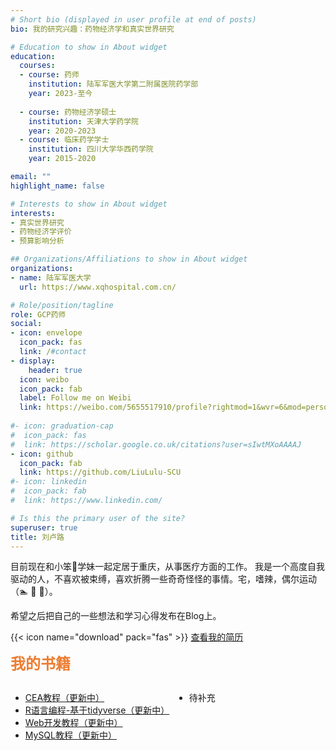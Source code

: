 ```yaml
---
# Short bio (displayed in user profile at end of posts)
bio: 我的研究兴趣：药物经济学和真实世界研究

# Education to show in About widget
education:
  courses:
  - course: 药师
    institution: 陆军军医大学第二附属医院药学部
    year: 2023-至今  
  
  - course: 药物经济学硕士
    institution: 天津大学药学院
    year: 2020-2023
  - course: 临床药学学士
    institution: 四川大学华西药学院
    year: 2015-2020

email: ""
highlight_name: false

# Interests to show in About widget
interests:
- 真实世界研究
- 药物经济学评价
- 预算影响分析

## Organizations/Affiliations to show in About widget
organizations:
- name: 陆军军医大学
  url: https://www.xqhospital.com.cn/

# Role/position/tagline  
role: GCP药师
social:
- icon: envelope
  icon_pack: fas
  link: /#contact
- display:
    header: true
  icon: weibo
  icon_pack: fab
  label: Follow me on Weibi
  link: https://weibo.com/5655517910/profile?rightmod=1&wvr=6&mod=personinfo
  
#- icon: graduation-cap
#  icon_pack: fas
#  link: https://scholar.google.co.uk/citations?user=sIwtMXoAAAAJ
- icon: github
  icon_pack: fab
  link: https://github.com/LiuLulu-SCU
#- icon: linkedin
#  icon_pack: fab
#  link: https://www.linkedin.com/

# Is this the primary user of the site?
superuser: true
title: 刘卢路
---
```


目前现在和小笨🐷学妹一起定居于重庆，从事医疗方面的工作。
我是一个高度自我驱动的人，不喜欢被束缚，喜欢折腾一些奇奇怪怪的事情。宅，嗜辣，偶尔运动（🏊 🏀 🏸）。

希望之后把自己的一些想法和学习心得发布在Blog上。



{{< icon name="download" pack="fas" >}} <a href="/uploads/resume_liululu.pdf" target="_blank">查看我的简历</a>
  
  
<font color=#ED7D31 face="黑体" size=5>**我的书籍**</font>


<div style="float: left; width: 50%; height: 150px;">
    <ul>
        <li>
            <a href="/courses/probability/" target="_blank">CEA教程（更新中）</a>
        </li>
        <li>
            <a href="/book/book_r/" target="_blank">R语言编程-基于tidyverse（更新中）</a>
        </li>
        <li>
            <a href="/book/book_frontend/" target="_blank">Web开发教程（更新中）</a>
        </li>
        <li>
            <a href="/book/book_mysql/" target="_blank">MySQL教程（更新中）</a>
        </li>
    </ul>
</div>
<div style="float: left; width: 45%; height: 150px; margin-left: 10px;">
    <ul>
        <li>待补充</li>
    </ul>
</div>





